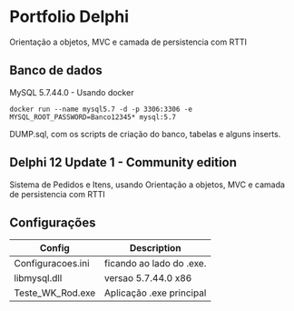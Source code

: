 # Portfolio Delphi
Orientação a objetos, MVC e camada de persistencia com RTTI

## Banco de dados
MySQL 5.7.44.0 - Usando docker
```
docker run --name mysql5.7 -d -p 3306:3306 -e MYSQL_ROOT_PASSWORD=Banco12345* mysql:5.7
```
DUMP.sql, com os scripts de criação do banco, tabelas e alguns inserts.

## Delphi 12 Update 1 - Community edition
Sistema de Pedidos e Itens, usando Orientação a objetos, MVC e camada de persistencia com RTTI

## Configurações

Config|Description
-|-
Configuracoes.ini|ficando ao lado do .exe.
libmysql.dll|versao 5.7.44.0 x86
Teste_WK_Rod.exe|Aplicação .exe principal
